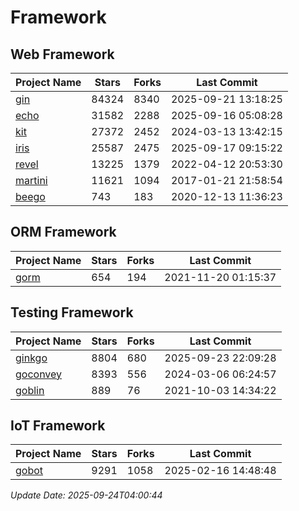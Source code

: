 # Framework

## Web Framework
| Project Name | Stars | Forks | Last Commit |
| ------------ | ----- | ----- | ----------- |
| [gin](https://github.com/gin-gonic/gin) | 84324 | 8340 | 2025-09-21 13:18:25 |
| [echo](https://github.com/labstack/echo) | 31582 | 2288 | 2025-09-16 05:08:28 |
| [kit](https://github.com/go-kit/kit) | 27372 | 2452 | 2024-03-13 13:42:15 |
| [iris](https://github.com/kataras/iris) | 25587 | 2475 | 2025-09-17 09:15:22 |
| [revel](https://github.com/revel/revel) | 13225 | 1379 | 2022-04-12 20:53:30 |
| [martini](https://github.com/go-martini/martini) | 11621 | 1094 | 2017-01-21 21:58:54 |
| [beego](https://github.com/astaxie/beego) | 743 | 183 | 2020-12-13 11:36:23 |

## ORM Framework
| Project Name | Stars | Forks | Last Commit |
| ------------ | ----- | ----- | ----------- |
| [gorm](https://github.com/jinzhu/gorm) | 654 | 194 | 2021-11-20 01:15:37 |

## Testing Framework
| Project Name | Stars | Forks | Last Commit |
| ------------ | ----- | ----- | ----------- |
| [ginkgo](https://github.com/onsi/ginkgo) | 8804 | 680 | 2025-09-23 22:09:28 |
| [goconvey](https://github.com/smartystreets/goconvey) | 8393 | 556 | 2024-03-06 06:24:57 |
| [goblin](https://github.com/franela/goblin) | 889 | 76 | 2021-10-03 14:34:22 |

## IoT Framework
| Project Name | Stars | Forks | Last Commit |
| ------------ | ----- | ----- | ----------- |
| [gobot](https://github.com/hybridgroup/gobot) | 9291 | 1058 | 2025-02-16 14:48:48 |

*Update Date: 2025-09-24T04:00:44*